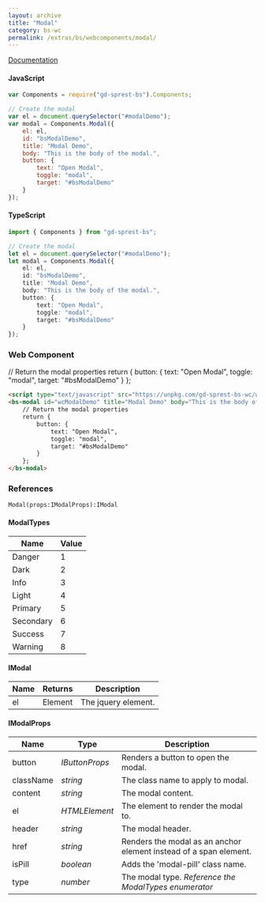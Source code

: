 ```yaml
---
layout: archive
title: "Modal"
category: bs-wc
permalink: /extras/bs/webcomponents/modal/
---
```

[Documentation](https://getbootstrap.com/docs/4.4/components/modal)

<div id="modalDemo"></div>

#### JavaScript
```js
var Components = require("gd-sprest-bs").Components;

// Create the modal
var el = document.querySelector("#modalDemo");
var modal = Components.Modal({
    el: el,
    id: "bsModalDemo",
    title: "Modal Demo",
    body: "This is the body of the modal.",
    button: {
        text: "Open Modal",
        toggle: "modal",
        target: "#bsModalDemo"
    }
});
```

#### TypeScript

```ts
import { Components } from "gd-sprest-bs";

// Create the modal
let el = document.querySelector("#modalDemo");
let modal = Components.Modal({
    el: el,
    id: "bsModalDemo",
    title: "Modal Demo",
    body: "This is the body of the modal.",
    button: {
        text: "Open Modal",
        toggle: "modal",
        target: "#bsModalDemo"
    }
});
```

### Web Component

<bs-modal id="wcModalDemo" title="Modal Demo" body="This is the body of the modal.">
    // Return the modal properties
    return {
        button: {
            text: "Open Modal",
            toggle: "modal",
            target: "#bsModalDemo"
        }
    };
</bs-modal>

```html
<script type="text/javascript" src="https://unpkg.com/gd-sprest-bs-wc/wc/dist/gd-sprest-bs.js"></script>
<bs-modal id="wcModalDemo" title="Modal Demo" body="This is the body of the modal.">
    // Return the modal properties
    return {
        button: {
            text: "Open Modal",
            toggle: "modal",
            target: "#bsModalDemo"
        }
    };
</bs-modal>
```

### References

```
Modal(props:IModalProps):IModal
```

#### ModalTypes

| Name | Value |
| --- | --- |
| Danger | 1 |
| Dark | 2 |
| Info | 3 |
| Light | 4 |
| Primary | 5 |
| Secondary | 6 |
| Success | 7 |
| Warning | 8 |

#### IModal

| Name | Returns | Description |
| --- | --- | --- |
| el | Element | The jquery element. |

#### IModalProps

| Name | Type | Description |
| --- | --- | --- |
| button | _IButtonProps_ | Renders a button to open the modal. |
| className | _string_ | The class name to apply to modal. |
| content | _string_ | The modal content. |
| el | _HTMLElement_ | The element to render the modal to. |
| header | _string_ | The modal header. |
| href | _string_ | Renders the modal as an anchor element instead of a span element. |
| isPill | _boolean_ | Adds the 'modal-pill' class name. |
| type | _number_ | The modal type. _Reference the ModalTypes enumerator_ |

<style>
    #bsModalDemo, #wcModalDemo {
        margin-top: 100px;
        margin-left: 0px;
    }
</style>
<script type="text/javascript" src="https://unpkg.com/gd-sprest-bs-wc/wc/dist/gd-sprest-bs.js"></script>
<script type="text/javascript">
    // Wait for the window to be loaded
    window.addEventListener("load", function() {
        // Create the modal
        var el = document.querySelector("#modalDemo");
        var modal = $REST.Components.Modal({
            el: el,
            id: "bsModalDemo",
            title: "Modal Demo",
            body: "This is the body of the modal.",
            button: { text: "Open Modal" }
        });
    });
</script>